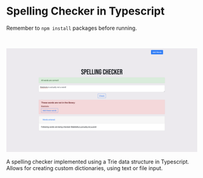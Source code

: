 # Spelling Checker in Typescript

Remember to `npm install` packages before running.

<br/>


![Screenshot of the main page](screenshot.png)

A spelling checker implemented using a Trie data structure in Typescript. Allows for creating custom dictionaries, using text or file input. 

